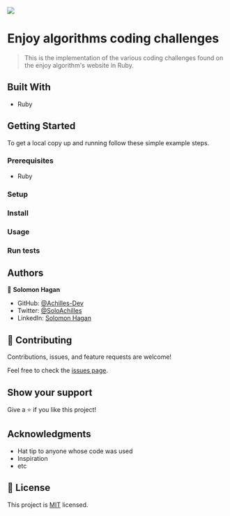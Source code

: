 ![](https://img.shields.io/badge/Microverse-blueviolet)

# Enjoy algorithms coding challenges

> This is the implementation of the various coding challenges found on the enjoy algorithm's website in Ruby.


## Built With

- Ruby

## Getting Started

To get a local copy up and running follow these simple example steps.

### Prerequisites
- Ruby

### Setup

### Install

### Usage

### Run tests

## Authors

👤 **Solomon Hagan**

- GitHub: [@Achilles-Dev](https://github.com/Achilles-Dev/)
- Twitter: [@SoloAchilles](https://twitter.com/SoloAchilles/)
- LinkedIn: [Solomon Hagan](https://www.linkedin.com/in/solomon-hagan/) 

## 🤝 Contributing

Contributions, issues, and feature requests are welcome!

Feel free to check the [issues page](../../issues/).

## Show your support

Give a ⭐️ if you like this project!

## Acknowledgments

- Hat tip to anyone whose code was used
- Inspiration
- etc

## 📝 License

This project is [MIT](./MIT.md) licensed.
